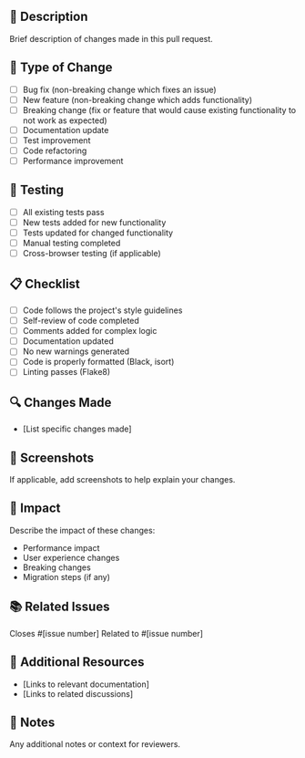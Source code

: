 ## 📝 Description
Brief description of changes made in this pull request.

## 🎯 Type of Change
- [ ] Bug fix (non-breaking change which fixes an issue)
- [ ] New feature (non-breaking change which adds functionality)
- [ ] Breaking change (fix or feature that would cause existing functionality to not work as expected)
- [ ] Documentation update
- [ ] Test improvement
- [ ] Code refactoring
- [ ] Performance improvement

## 🧪 Testing
- [ ] All existing tests pass
- [ ] New tests added for new functionality
- [ ] Tests updated for changed functionality
- [ ] Manual testing completed
- [ ] Cross-browser testing (if applicable)

## 📋 Checklist
- [ ] Code follows the project's style guidelines
- [ ] Self-review of code completed
- [ ] Comments added for complex logic
- [ ] Documentation updated
- [ ] No new warnings generated
- [ ] Code is properly formatted (Black, isort)
- [ ] Linting passes (Flake8)

## 🔍 Changes Made
- [List specific changes made]

## 📸 Screenshots
If applicable, add screenshots to help explain your changes.

## 🚀 Impact
Describe the impact of these changes:
- Performance impact
- User experience changes
- Breaking changes
- Migration steps (if any)

## 📚 Related Issues
Closes #[issue number]
Related to #[issue number]

## 🔗 Additional Resources
- [Links to relevant documentation]
- [Links to related discussions]

## 📝 Notes
Any additional notes or context for reviewers. 
